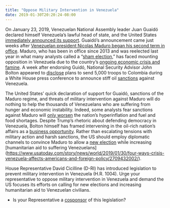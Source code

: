 ```yaml
---
title: "Oppose Military Intervention in Venezuela"
date: 2019-01-30T20:20:24-08:00
---
```

On January 23, 2019, Venezuelan National Assembly leader Juan Guaidó declared himself Venezuela’s lawful head of state, and the United States [immediately announced its support](https://www.aljazeera.com/news/2019/01/profile-juan-guaido-venezuela-declared-interim-leader-190124052507068.html). Guaidó’s announcement came just weeks after [Venezuelan president Nicolas Maduro began his second term in office](https://www.bbc.com/news/world-latin-america-36319877). Maduro, who has been in office since 2013 and was reelected last year in what many analysts called a “[sham election](https://www.atlanticcouncil.org/blogs/new-atlanticist/venezuela-s-sham-election),” has faced mounting opposition in Venezuela due to the country’s [ongoing economic crisis and famine](https://www.nytimes.com/interactive/2017/12/17/world/americas/venezuela-children-starving.html). A week after endorsing Guidó, National Security Advisor John Bolton appeared to [disclose](https://www.washingtonpost.com/politics/2019/01/29/troops-photo-john-boltons-notes-raise-questions-about-military-role-venezuela-crisis/?utm_term=.13a9963ef16b) plans to send 5,000 troops to Colombia during a White House press conference to announce stiff oil [sanctions](https://www.democracynow.org/2019/1/29/headlines/us_imposes_sanctions_on_venezuela_in_latest_challenge_to_maduro) against Venezuela.

The United States’ quick declaration of support for Guaidó, sanctions of the Maduro regime, and threats of military intervention against Maduro will do nothing to help the thousands of Venezuelans who are suffering from hunger and economic instability. Indeed, some analysts fear sanctions against Maduro will [only worsen](https://www.nytimes.com/2019/01/29/world/americas/venezuela-juan-guaido-oil-assets.html) the nation’s hyperinflation and fuel and food shortages. Despite Trump’s rhetoric about defending democracy in Venezuela, Bolton himself has framed intervening in the oil-rich nation’s affairs as a [business opportunity](https://www.foxbusiness.com/politics/venezuela-regime-change-big-business-opportunity). Rather than escalating tensions with military action and harsh sanctions, the US should employ diplomatic channels to convince Maduro to allow a [new election](https://www.nytimes.com/2019/01/30/world/americas/maduro-venezuela-talks-opposition.html) while increasing [humanitarian aid to suffering Venezuelans] (https://www.usatoday.com/story/news/world/2019/01/30/four-ways-crisis-venezuela-affects-americans-and-foreign-policy/2709432002/). 

House Representative David Cicilline (D-RI) has introduced legislation to prevent military intervention in Venezuela (H.R. 1004). Urge your representative to oppose military intervention in Venezuela and demand the US focuses its efforts on calling for new elections and increasing humanitarian aid to Venezuelan civilians. 

 - Is your Representative a [cosponsor](https://www.congress.gov/bill/116th-congress/house-bill/1004/cosponsors) of this legislation? 
